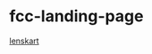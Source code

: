 # fcc-landing-page
[lenskart](https://6325aa693cd2e031566de8cb--gleeful-twilight-16b83b.netlify.app/)
